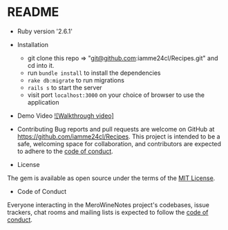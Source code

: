 # README
* Ruby version '2.6.1'

* Installation
    - git clone this repo => "git@github.com:iamme24cl/Recipes.git" and cd into it.
    - run `bundle install` to install the dependencies
    - `rake db:migrate` to run migrations
    - `rails s` to start the server
    - visit port `localhost:3000` on your choice of browser to use the application

* Demo Video
[![Walkthrough video]](https://youtu.be/i3Q8Ns4z11o)

* Contributing
Bug reports and pull requests are welcome on GitHub at https://github.com/iamme24cl/Recipes. This project is intended to be a safe, welcoming space for collaboration, and contributors are expected to adhere to the [code of conduct](https://github.com/iamme24cl/Recipes/blob/main/CODE_OF_CONDUCT.md).


* License

The gem is available as open source under the terms of the [MIT License](https://opensource.org/licenses/MIT).

* Code of Conduct

Everyone interacting in the MeroWineNotes project's codebases, issue trackers, chat rooms and mailing lists is expected to follow the [code of conduct](https://github.com/iamme24cl/Recipes/blob/main/CODE_OF_CONDUCT.md).
